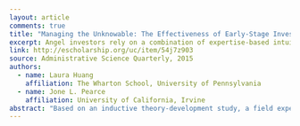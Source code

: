 ```yaml
---
layout: article
comments: true
title: "Managing the Unknowable: The Effectiveness of Early-Stage Investor Gut Feel in Entrepreneurial Investment Decisions"
excerpt: Angel investors rely on a combination of expertise-based intuition and formal analysis in which intuition trumps analysis, and their intuition effectively predicts venture success.
link: http://escholarship.org/uc/item/54j7z903
source: Administrative Science Quarterly, 2015
authors:
  - name: Laura Huang
    affiliation: The Wharton School, University of Pennsylvania
  - name: Jone L. Pearce
    affiliation: University of California, Irvine
abstract: "Based on an inductive theory-development study, a field experiment, and a longitudinal field test, we examine early-stage entrepreneurial investment decision making under conditions of extreme uncertainty. Building on existing literature on decision making and risk in organizations, intuition, and theories of entrepreneurial financing, we test the effectiveness of angel investors’ criteria for making investment decisions. We use this prior work as an integrated lens to ground our empirical findings, and discover that angel investors’ decisions have several characteristics that have not been adequately captured in existing theory: angel investors have clear objectives (extraordinarily profitable investments rather than seeking to maximize return on each investment), and they rely on a combination of expertise-based intuition and formal analysis in which intuition trumps analysis, contrary to reports in other investment contexts. We also found, as proposed, that their reported emphasis on assessments of the entrepreneur accurately predict extraordinarily profitable venture success four years later. We develop this theory by examining situations in which uncertainty is so extreme that it qualifies as unknowable and propose using the term of art, “gut feel,” to describe their dynamic emotion-cognitions in which they blend analysis and intuition in ways that do not impair intuitive processes, and in turn, effectively predict extraordinarily profitable investments."
---
```

